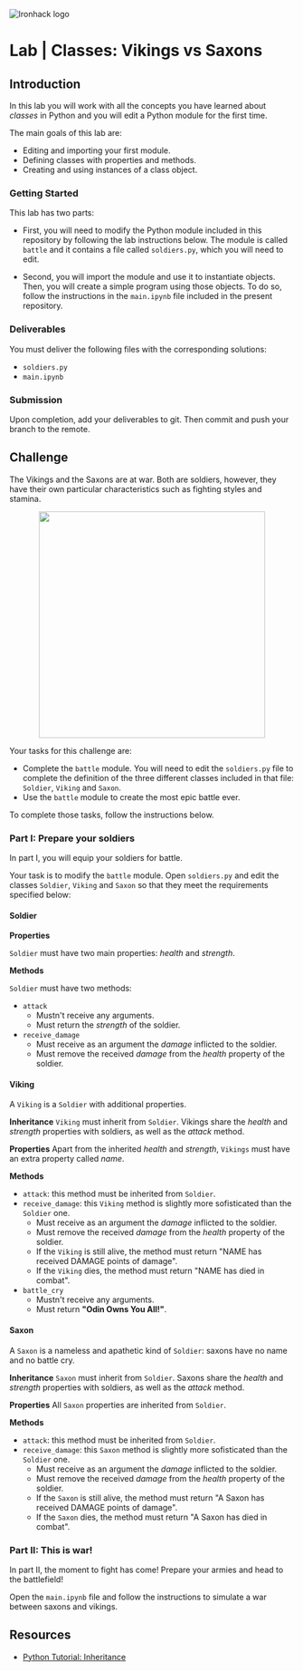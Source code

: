 ![Ironhack logo](https://i.imgur.com/1QgrNNw.png)

# Lab | Classes: Vikings vs Saxons

## Introduction

In this lab you will work with all the concepts you have learned about *classes* in Python and you will edit a Python module for the first time.

The main goals of this lab are:
- Editing and importing your first module.
- Defining classes with properties and methods. 
- Creating and using instances of a class object. 

### Getting Started

This lab has two parts: 
- First, you will need to modify the Python module included in this repository by following the lab instructions below. The module is called `battle` and it contains a file called `soldiers.py`, which you will need to edit. 

- Second, you will import the module and use it to instantiate objects. Then, you will create a simple program using those objects. To do so, follow the instructions in the `main.ipynb` file included in the present repository. 

### Deliverables

You must deliver the following files with the corresponding solutions:

- `soldiers.py`
- `main.ipynb`

### Submission
Upon completion, add your deliverables to git. Then commit and push your branch to the remote.

## Challenge
The Vikings and the Saxons are at war. Both are soldiers, however, they have their own particular characteristics such as fighting styles and stamina. 

<p align="center">
  <img src="https://media.giphy.com/media/16ZmZSmOTSgrS/giphy.gif" width=400">
</p>

Your tasks for this challenge are:
- Complete the `battle` module. You will need to edit the `soldiers.py` file to complete the definition of the three different classes included in that file: `Soldier`, `Viking` and `Saxon`.
- Use the `battle` module to create the most epic battle ever. 

To complete those tasks, follow the instructions below.

### Part I: Prepare your soldiers
In part I, you will equip your soldiers for battle. 

Your task is to modify the `battle` module. Open `soldiers.py` and edit the classes `Soldier`, `Viking` and `Saxon` so that they meet the requirements specified below:

#### Soldier

**Properties**

`Soldier` must have two main properties: *health* and *strength*.

**Methods**

`Soldier` must have two methods:
- `attack`
  - Mustn't receive any arguments.
  - Must return the *strength* of the soldier. 
- `receive_damage`
  - Must receive as an argument the *damage* inflicted to the soldier. 
  - Must remove the received *damage* from the *health* property of the soldier.

#### Viking
A `Viking` is a `Soldier` with additional properties. 

**Inheritance**
`Viking` must inherit from `Soldier`. Vikings share the *health* and *strength* properties with soldiers, as well as the *attack* method.  

**Properties**
Apart from the inherited *health* and *strength*, `Vikings` must have an extra property called *name*. 

**Methods**
- `attack`: this method must be inherited from `Soldier`. 
- `receive_damage`: this `Viking` method is slightly more sofisticated than the `Soldier` one. 
  - Must receive as an argument the *damage* inflicted to the soldier. 
  - Must remove the received *damage* from the *health* property of the soldier.
  - If the `Viking` is still alive, the method must return "NAME has received DAMAGE points of damage".
  - If the `Viking` dies, the method must return "NAME has died in combat".
- `battle_cry`
  - Mustn't receive any arguments.
  - Must return **"Odin Owns You All!"**.

#### Saxon
A `Saxon` is a nameless and apathetic kind of `Soldier`: saxons have no name and no battle cry.  

**Inheritance**
`Saxon` must inherit from `Soldier`. Saxons share the *health* and *strength* properties with soldiers, as well as the *attack* method.  

**Properties**
All `Saxon` properties are inherited from `Soldier`. 

**Methods**
- `attack`: this method must be inherited from `Soldier`. 
- `receive_damage`: this `Saxon` method is slightly more sofisticated than the `Soldier` one. 
  - Must receive as an argument the *damage* inflicted to the soldier. 
  - Must remove the received *damage* from the *health* property of the soldier.
  - If the `Saxon` is still alive, the method must return "A Saxon has received DAMAGE points of damage".
  - If the `Saxon` dies, the method must return "A Saxon has died in combat".

### Part II: This is war!
In part II, the moment to fight has come! Prepare your armies and head to the battlefield!

Open the `main.ipynb` file and follow the instructions to simulate a war between saxons and vikings. 

## Resources
- [Python Tutorial: Inheritance](https://www.python-course.eu/python3_inheritance.php)
